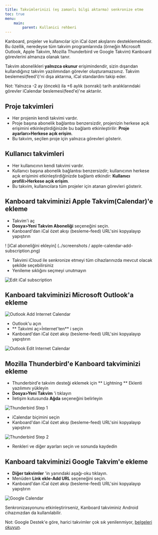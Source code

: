 ```yaml
---
title: Takvimlerinizi (eş zamanlı bilgi aktarma) senkronize etme
toc: true
menu:
    main:
        parent: Kullanici rehberi
---
```


Kanboard, projeler ve kullanıcılar için iCal özet akışlarını desteklemektedir.
Bu özellik, neredeyse tüm takvim programlarında (örneğin Microsoft Outlook, Apple Takvim, Mozilla Thunderbird ve Google Takvim) Kanboard görevlerini almanıza olanak tanır.

Takvim abonelikleri **yalnızca okunur** erişimindendir, sizin dışarıdan kullandığınız takvim yazılımından görevler oluşturamazsınız.
Takvim beslemesi(feed'i)'ni dışa aktarma, iCal standardını takip eder.

Not: Yalnızca -2 ay (önceki) ila +6 aylık (sonraki) tarih aralıklarındaki görevler iCalendar beslemesi(feed'e)'ne aktarılır.

Proje takvimleri
-----------------

- Her projenin kendi takvimi vardır.
- Proje başına abonelik bağlantısı benzersizdir, projenizin herkese açık erişimini etkinleştirdiğinizde bu bağlantı etkinleştirilir: **Proje ayarları>Herkese açık erişim**.
- Bu takvim, seçilen proje için yalnızca görevleri gösterir.

Kullanıcı takvimleri
--------------------

- Her kullanıcının kendi takvimi vardır.
- Kullanıcı başına abonelik bağlantısı benzersizdir; kullanıcının herkese açık erişimini etkinleştirdiğinizde bağlantı etkindir: **Kullanıcı profili>Herkese açık erişim**.
- Bu takvim, kullanıcılara tüm projeler için atanan görevleri gösterir.

Kanboard takviminizi Apple Takvim(Calendar)'e ekleme
----------------------------------------------------

- Takvim'i aç
- **Dosya>Yeni Takvim Aboneliği** seçeneğini seçin.
- Kanboard'dan iCal özet akışı (besleme-feed) URL'sini kopyalayıp yapıştırın

! [iCal aboneliğini ekleyin] (../screenshots / apple-calendar-add-subscription.png)

- Takvimi iCloud ile senkronize etmeyi tüm cihazlarınızda mevcut olacak şekilde seçebilirsiniz
- Yenileme sıklığını seçmeyi unutmayın

![Edit iCal subscription](/images/v1/apple-calendar-edit-subscription.png)

Kanboard takviminizi Microsoft Outlook'a ekleme
-----------------------------------------------

![Outlook Add Internet Calendar](/images/v1/outlook-add-subscription.png)

- Outlook'u açın
- ** Takvimi aç>İnternet'ten** i seçin
- Kanboard'dan iCal özet akışı (besleme-feed) URL'sini kopyalayıp yapıştırın

![Outlook Edit Internet Calendar](/images/v1/outlook-edit-subscription.png)

Mozilla Thunderbird'e Kanboard takviminizi ekleme
-------------------------------------------------

- Thunderbird'e takvim desteği eklemek için ** Lightning ** Eklenti yazılımını yükleyin
- **Dosya>Yeni Takvim** 'i tıklayın
- İletişim kutusunda **Ağda** seçeneğini belirleyin

![Thunderbird Step 1](/images/v1/thunderbird-new-calendar-step1.png)

- iCalendar biçimini seçin
- Kanboard'dan iCal özet akışı (besleme-feed) URL'sini kopyalayıp yapıştırın

![Thunderbird Step 2](/images/v1/thunderbird-new-calendar-step2.png)

- Renkleri ve diğer ayarları seçin ve sonunda kaydedin

Kanboard takviminizi Google Takvim'e ekleme
-------------------------------------------

- **Diğer takvimler** 'in yanındaki aşağı-oku tıklayın.
- Menüden **Link ekle-Add URL** seçeneğini seçin.
- Kanboard'dan iCal özet akışı (besleme-feed) URL'sini kopyalayıp yapıştırın

![Google Calendar](/images/v1/google-calendar-add-subscription.png)

Senkronizasyonunu etkinleştirirseniz, Kanboard takviminiz Android cihazınızdan da kullanılabilir.

Not: Google Destek'e göre, harici takvimler çok sık yenilenmiyor, [belgeleri okuyun](https://support.google.com/calendar/answer/37100?hl=en&ref_topic=1672445).
